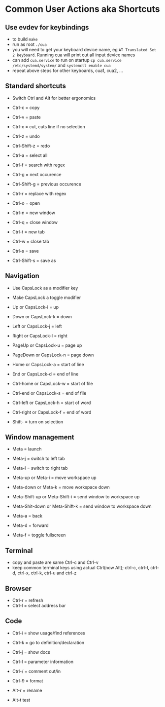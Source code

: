 # Common User Actions aka Shortcuts

## Use evdev for keybindings
* to build `make`
* run as root `./cua`
* you will need to get your keyboard device name, eg `AT Translated Set 2 keyboard`. Running cua will print out all input device names
* can add `cua.service` to run on startup `cp cua.service /etc/systemd/system/` and `systemctl enable cua`
* repeat above steps for other keyboards, cua1, cua2, ...

## Standard shortcuts
* Switch Ctrl and Alt for better ergonomics
* Ctrl-c = copy
* Ctrl-v = paste
* Ctrl-x = cut, cuts line if no selection

* Ctrl-z = undo
* Ctrl-Shift-z = redo

* Ctrl-a = select all

* Ctrl-f = search with regex
* Ctrl-g = next occurence
* Ctrl-Shift-g = previous occurence
* Ctrl-r = replace with regex

* Ctrl-o = open
* Ctrl-n = new window
* Ctrl-q = close window

* Ctrl-t = new tab
* Ctrl-w = close tab
* Ctrl-s = save
* Ctrl-Shift-s = save as

## Navigation
* Use CapsLock as a modifier key
* Make CapsLock a toggle modifier

* Up or CapsLock-i = up
* Down or CapsLock-k = down
* Left or CapsLock-j = left
* Right or CapsLock-l = right

* PageUp or CapsLock-u = page up
* PageDown or CapsLock-n = page down

* Home or CapsLock-a = start of line
* End or CapsLock-d = end of line

* Ctrl-home or CapsLock-w = start of file
* Ctrl-end or CapsLock-s = end of file

* Ctrl-left or CapsLock-h = start of word
* Ctrl-right or CapsLock-f = end of word

* Shift-<above> = turn on selection

## Window management
* Meta = launch

* Meta-j = switch to left tab
* Meta-l = switch to right tab

* Meta-up or Meta-i = move workspace up
* Meta-down or Meta-k = move workspace down
* Meta-Shift-up or Meta-Shift-i = send window to workspace up
* Meta-Shit-down or Meta-Shift-k = send window to workspace down

* Meta-a = back
* Meta-d = forward

* Meta-f = toggle fullscreen

## Terminal
* copy and paste are same Ctrl-c and Ctrl-v
* keep common terminal keys using actual Ctrl(now Alt); ctrl-c, ctrl-l, ctrl-d, ctrl-x, ctrl-k, ctrl-u and ctrl-z

## Browser
* Ctrl-r = refresh
* Ctrl-l = select address bar

## Code
* Ctrl-i = show usage/find references
* Ctrl-k = go to definition/declaration
* Ctrl-j = show docs
* Ctrl-l = parameter information
* Ctrl-/ = comment out/in
* Ctrl-9 = format

* Alt-r = rename
* Alt-t test
